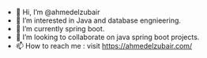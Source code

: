 - 👋 Hi, I’m @ahmedelzubair
- 👀 I’m interested in Java and database engnieering.
- 🌱 I’m currently spring boot.
- 💞️ I’m looking to collaborate on java spring boot projects.
- 📫 How to reach me : visit https://ahmedelzubair.com/

<!---
ahmedelzubair/ahmedelzubair is a ✨ special ✨ repository because its `README.md` (this file) appears on your GitHub profile.
You can click the Preview link to take a look at your changes.
--->
